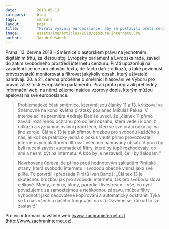 ```yaml
---
date:         2018-06-13
category:     blog
tags:         cenzura
layout:       post
title:        "Piráti vyzvali europoslance, aby se postavili proti cenzuře internetu"
image:        assets/img/articles/2018/cenzura-internetu.JPG
author:       Jakub Dušánek
---
```


Praha, 13. června 2018 – Směrnice o autorském právu na jednotném digitálním trhu, za kterou stojí Evropský parlament a Evropská rada, zavádí do zatím svobodného prostředí internetu cenzuru. Piráti upozorňují na zavádění licence pro citování textu, de facto daň z odkazů, a také povinnost provozovatelů monitorovat a filtrovat jakýkoliv obsah, který uživatelé nahrávají. 20. a 21. června proběhne o směrnici hlasování ve Výboru pro právní záležitosti Evropského parlamentu. Piráti proto připravili přehledný informační web, na němž zájemci najdou vzorový dopis, kterým můžou apelovat na své europoslance.
 
> Problematické části směrnice, kterými jsou články 11 a 13, kritizoval ve Sněmovně na konci května pirátský poslanec Mikuláš Peksa. V interpelaci na premiéra Andreje Babiše uvedl, že „článek 11 přímo zavádí rozšířenou ochranu pro sdílení obsahu, která vede i k dani z odkazu a významně ovlivní práci těch, kteří ve své práci odkazují na jiné zdroje. Článek 13 je pak přímou hrozbou pro svobodu každého z nás, jelikož se prakticky jedná o pokus vnutit přímo provozovateli internetových platforem filtrovat všechen nahrávaný obsah. V praxi by byli nuceni zavést automatické filtry, které by tupě rozhodovaly, co smí a nesmí být na internetu. A kdo by je nezavedl, čelil by žalobám.“
 
> Navrhovaná úprava jde přímo proti hodnotovým základům Pirátské strany, která svobodu internetu i svobodu obecně vnímá jako své pilíře. To potvrdil i předseda Pirátů Ivan Bartoš: „Článek 13 je skutečnou hrozbou jak pro svobodu internetu, tak pro svobodu slova celkově. Memy, remixy, blogy, parodie i livestream – vše, co nyní považujeme za samozřejmou a neškodnou zábavu, můžou filtry vyhodnotit jako nedovolené kopírování a automaticky odstranit. Týká se to nás všech a našeho fungování na síti. Ozvěme se, dokud to lze zastavit!“
 
Pro víc informací navštivte web [www.zachraninternet.cz](http://www.zachraninternet.cz).
